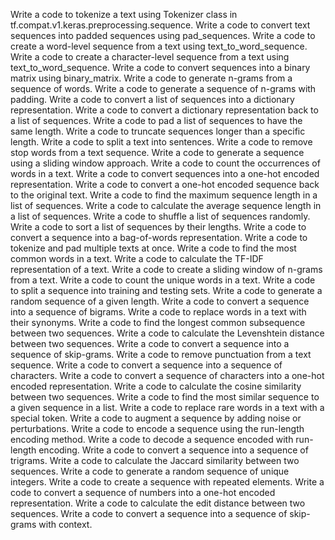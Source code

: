Write a code to tokenize a text using Tokenizer class in tf.compat.v1.keras.preprocessing.sequence.
Write a code to convert text sequences into padded sequences using pad_sequences.
Write a code to create a word-level sequence from a text using text_to_word_sequence.
Write a code to create a character-level sequence from a text using text_to_word_sequence.
Write a code to convert sequences into a binary matrix using binary_matrix.
Write a code to generate n-grams from a sequence of words.
Write a code to generate a sequence of n-grams with padding.
Write a code to convert a list of sequences into a dictionary representation.
Write a code to convert a dictionary representation back to a list of sequences.
Write a code to pad a list of sequences to have the same length.
Write a code to truncate sequences longer than a specific length.
Write a code to split a text into sentences.
Write a code to remove stop words from a text sequence.
Write a code to generate a sequence using a sliding window approach.
Write a code to count the occurrences of words in a text.
Write a code to convert sequences into a one-hot encoded representation.
Write a code to convert a one-hot encoded sequence back to the original text.
Write a code to find the maximum sequence length in a list of sequences.
Write a code to calculate the average sequence length in a list of sequences.
Write a code to shuffle a list of sequences randomly.
Write a code to sort a list of sequences by their lengths.
Write a code to convert a sequence into a bag-of-words representation.
Write a code to tokenize and pad multiple texts at once.
Write a code to find the most common words in a text.
Write a code to calculate the TF-IDF representation of a text.
Write a code to create a sliding window of n-grams from a text.
Write a code to count the unique words in a text.
Write a code to split a sequence into training and testing sets.
Write a code to generate a random sequence of a given length.
Write a code to convert a sequence into a sequence of bigrams.
Write a code to replace words in a text with their synonyms.
Write a code to find the longest common subsequence between two sequences.
Write a code to calculate the Levenshtein distance between two sequences.
Write a code to convert a sequence into a sequence of skip-grams.
Write a code to remove punctuation from a text sequence.
Write a code to convert a sequence into a sequence of characters.
Write a code to convert a sequence of characters into a one-hot encoded representation.
Write a code to calculate the cosine similarity between two sequences.
Write a code to find the most similar sequence to a given sequence in a list.
Write a code to replace rare words in a text with a special token.
Write a code to augment a sequence by adding noise or perturbations.
Write a code to encode a sequence using the run-length encoding method.
Write a code to decode a sequence encoded with run-length encoding.
Write a code to convert a sequence into a sequence of trigrams.
Write a code to calculate the Jaccard similarity between two sequences.
Write a code to generate a random sequence of unique integers.
Write a code to create a sequence with repeated elements.
Write a code to convert a sequence of numbers into a one-hot encoded representation.
Write a code to calculate the edit distance between two sequences.
Write a code to convert a sequence into a sequence of skip-grams with context.